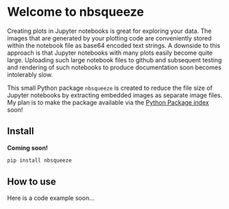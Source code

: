 Welcome to nbsqueeze
================

<!-- WARNING: THIS FILE WAS AUTOGENERATED! DO NOT EDIT! -->

Creating plots in Jupyter notebooks is great for exploring your data.
The images that are generated by your plotting code are conveniently
stored within the notebook file as base64 encoded text strings. A
downside to this approach is that Jupyter notebooks with many plots
easily become quite large. Uploading such large notebook files to github
and subsequent testing and rendering of such notebooks to produce
documentation soon becomes intolerably slow.

This small Python package `nbsqueeze` is created to reduce the file size
of Jupyter notebooks by extracting embedded images as separate image
files. My plan is to make the package available via the [Python Package
index](https://pypi.org) soon!

## Install

**Coming soon!**

``` sh
pip install nbsqueeze
```

## How to use

Here is a code example soon…
